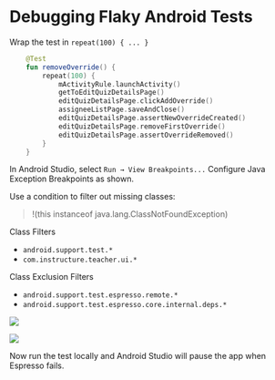 # Debugging Flaky Android Tests

Wrap the test in `repeat(100) { ... }`

```kotlin
    @Test
    fun removeOverride() {
        repeat(100) {
            mActivityRule.launchActivity()
            getToEditQuizDetailsPage()
            editQuizDetailsPage.clickAddOverride()
            assigneeListPage.saveAndClose()
            editQuizDetailsPage.assertNewOverrideCreated()
            editQuizDetailsPage.removeFirstOverride()
            editQuizDetailsPage.assertOverrideRemoved()
        }
    }
```

In Android Studio, select `Run → View Breakpoints...`
Configure Java Exception Breakpoints as shown.

Use a condition to filter out missing classes:

> !(this instanceof java.lang.ClassNotFoundException)

Class Filters

- `android.support.test.*`
- `com.instructure.teacher.ui.*`

Class Exclusion Filters

- `android.support.test.espresso.remote.*`
- `android.support.test.espresso.core.internal.deps.*`

![](png/breakpoints.png)

![](png/class_filters.png)

Now run the test locally and Android Studio will pause the app when Espresso fails.
